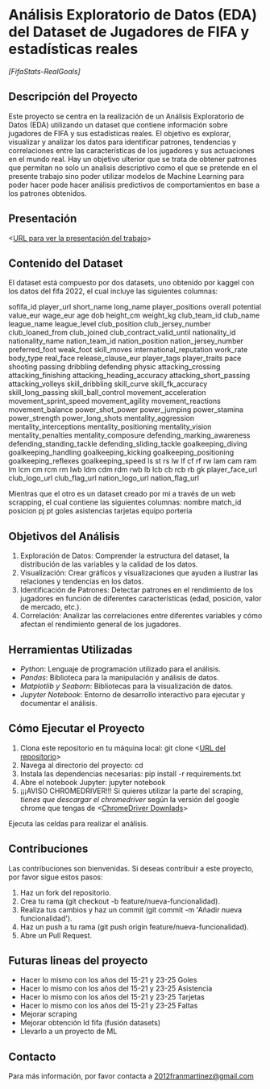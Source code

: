 # Análisis Exploratorio de Datos (EDA) del Dataset de Jugadores de FIFA y estadísticas reales

_[FifaStats-RealGoals]_

## Descripción del Proyecto

Este proyecto se centra en la realización de un Análisis Exploratorio de Datos (EDA) utilizando un dataset que contiene información sobre jugadores de FIFA y sus estadísticas reales. El objetivo es explorar, visualizar y analizar los datos para identificar patrones, tendencias y correlaciones entre las características de los jugadores y sus actuaciones en el mundo real.
Hay un objetivo ulterior que se trata de obtener patrones que permitan no solo un analisis descriptivo como el que se pretende en el presente trabajo sino poder utilizar modelos de Machine Learning para poder hacer pode hacer análisis predictivos de comportamientos en base a los patrones obtenidos.

## Presentación

<[URL para ver la presentación del trabajo](https://gamma.app/docs/ssgpco10m2u6cs5?following_id=fary9hjdj3f1jyn&follow_on_start=true)>

## Contenido del Dataset

El dataset está compuesto por dos datasets, uno obtenido por kaggel con los datos del fifa 2022, el cual incluye las siguientes columnas:

sofifa_id player_url short_name long_name player_positions overall potential value_eur wage_eur age dob height_cm weight_kg club_team_id club_name league_name league_level club_position club_jersey_number club_loaned_from club_joined club_contract_valid_until nationality_id nationality_name nation_team_id nation_position nation_jersey_number preferred_foot weak_foot skill_moves international_reputation work_rate body_type real_face release_clause_eur player_tags player_traits pace shooting passing dribbling defending physic attacking_crossing attacking_finishing attacking_heading_accuracy attacking_short_passing attacking_volleys skill_dribbling skill_curve skill_fk_accuracy skill_long_passing skill_ball_control movement_acceleration movement_sprint_speed movement_agility movement_reactions movement_balance power_shot_power power_jumping power_stamina power_strength power_long_shots mentality_aggression mentality_interceptions mentality_positioning mentality_vision mentality_penalties mentality_composure defending_marking_awareness defending_standing_tackle defending_sliding_tackle goalkeeping_diving goalkeeping_handling goalkeeping_kicking goalkeeping_positioning goalkeeping_reflexes goalkeeping_speed ls st rs lw lf cf rf rw lam cam ram lm lcm cm rcm rm lwb ldm cdm rdm rwb lb lcb cb rcb rb gk player_face_url club_logo_url club_flag_url nation_logo_url nation_flag_url

Mientras que el otro es un dataset creado por mi a través de un web scrapping, el cual contiene las siguientes columnas:
nombre match_id posicion pj pt goles asistencias tarjetas equipo porteria

## Objetivos del Análisis

1. Exploración de Datos: Comprender la estructura del dataset, la distribución de las variables y la calidad de los datos.
2. Visualización: Crear gráficos y visualizaciones que ayuden a ilustrar las relaciones y tendencias en los datos.
3. Identificación de Patrones: Detectar patrones en el rendimiento de los jugadores en función de diferentes características (edad, posición, valor de mercado, etc.).
4. Correlación: Analizar las correlaciones entre diferentes variables y cómo afectan el rendimiento general de los jugadores.

## Herramientas Utilizadas

-   _Python_: Lenguaje de programación utilizado para el análisis.
-   _Pandas_: Biblioteca para la manipulación y análisis de datos.
-   _Matplotlib y Seaborn_: Bibliotecas para la visualización de datos.
-   _Jupyter Notebook_: Entorno de desarrollo interactivo para ejecutar y documentar el análisis.

## Cómo Ejecutar el Proyecto

1. Clona este repositorio en tu máquina local:
   git clone <[URL del repositorio](https://github.com/2012FranMartinez/FifaStats-RealGoals.git)>
2. Navega al directorio del proyecto:
   cd <nombre del directorio>
3. Instala las dependencias necesarias:
   pip install -r requirements.txt
4. Abre el notebook Jupyter:
   jupyter notebook
5. ¡¡¡AVISO CHROMEDRIVER!!!
   Si quieres utilizar la parte del scraping, _tienes que descargar el chromedriver_ según la versión del google chrome que tengas de <[ChromeDriver Downlads](https://developer.chrome.com/docs/chromedriver/downloads?hl=es-419)>

Ejecuta las celdas para realizar el análisis.

## Contribuciones

Las contribuciones son bienvenidas. Si deseas contribuir a este proyecto, por favor sigue estos pasos:

1. Haz un fork del repositorio.
2. Crea tu rama (git checkout -b feature/nueva-funcionalidad).
3. Realiza tus cambios y haz un commit (git commit -m 'Añadir nueva funcionalidad').
4. Haz un push a tu rama (git push origin feature/nueva-funcionalidad).
5. Abre un Pull Request.

## Futuras lineas del proyecto

-   Hacer lo mismo con los años del 15-21 y 23-25 Goles
-   Hacer lo mismo con los años del 15-21 y 23-25 Asistencia
-   Hacer lo mismo con los años del 15-21 y 23-25 Tarjetas
-   Hacer lo mismo con los años del 15-21 y 23-25 Faltas
-   Mejorar scraping
-   Mejorar obtención Id fifa (fusión datasets)
-   Llevarlo a un proyecto de ML

## Contacto

Para más información, por favor contacta a 2012franmartinez@gmail.com
